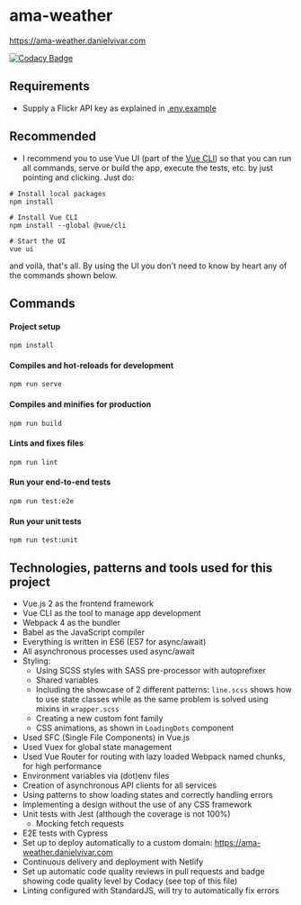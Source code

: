 # ama-weather

https://ama-weather.danielvivar.com

[![Codacy Badge](https://api.codacy.com/project/badge/Grade/1aa8b65a9e584fa7a2a939b5004e1521)](https://app.codacy.com/app/jdvivar/ama-weather?utm_source=github.com&utm_medium=referral&utm_content=jdvivar/ama-weather&utm_campaign=Badge_Grade_Dashboard)

## Requirements
- Supply a Flickr API key as explained in [.env.example](.env.example)

## Recommended
- I recommend you to use Vue UI (part of the [Vue CLI](https://cli.vuejs.org)) so that you can run all commands, serve or build the app, execute the tests, etc. by just pointing and clicking. Just do:
```
# Install local packages
npm install
```
```
# Install Vue CLI
npm install --global @vue/cli
```
```
# Start the UI
vue ui
```
and voilà, that's all. By using the UI you don't need to know by heart any of the commands shown below.

## Commands
#### Project setup
```
npm install
```

#### Compiles and hot-reloads for development
```
npm run serve
```

#### Compiles and minifies for production
```
npm run build
```

#### Lints and fixes files
```
npm run lint
```

#### Run your end-to-end tests
```
npm run test:e2e
```

#### Run your unit tests
```
npm run test:unit
```

## Technologies, patterns and tools used for this project
- Vue.js 2 as the frontend framework
- Vue CLI as the tool to manage app development
- Webpack 4 as the bundler
- Babel as the JavaScript compiler
- Everything is written in ES6 (ES7 for async/await)
- All asynchronous processes used async/await
- Styling:
  - Using SCSS styles with SASS pre-processor with autoprefixer
  - Shared variables
  - Including the showcase of 2 different patterns: `line.scss` shows how to use state classes while as the same problem is solved using mixins in `wrapper.scss`
  - Creating a new custom font family
  - CSS animations, as shown in `LoadingDots` component
- Used SFC (Single File Components) in Vue.js
- Used Vuex for global state management
- Used Vue Router for routing with lazy loaded Webpack named chunks, for high performance
- Environment variables via (dot)env files
- Creation of asynchronous API clients for all services
- Using patterns to show loading states and correctly handling errors
- Implementing a design without the use of any CSS framework
- Unit tests with Jest (although the coverage is not 100%)
  - Mocking fetch requests
- E2E tests with Cypress
- Set up to deploy automatically to a custom domain: https://ama-weather.danielvivar.com
- Continuous delivery and deployment with Netlify
- Set up automatic code quality reviews in pull requests and badge showing code quality level by Codacy (see top of this file)
- Linting configured with StandardJS, will try to automatically fix errors
